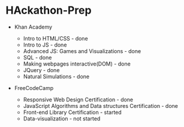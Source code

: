 # HAckathon-Prep

* Khan Academy

  + Intro to HTML/CSS - done
  + Intro to JS - done
  + Advanced JS: Games and Visualizations - done
  + SQL - done
  + Making webpages interactive(DOM) - done
  + JQuery - done
  + Natural Simulations - done
  
* FreeCodeCamp
  
  + Responsive Web Design Certification - done
  + JavaScript Algorithms and Data structures Certification - done
  + Front-end Library Certification - started
  + Data-visualization - not started
